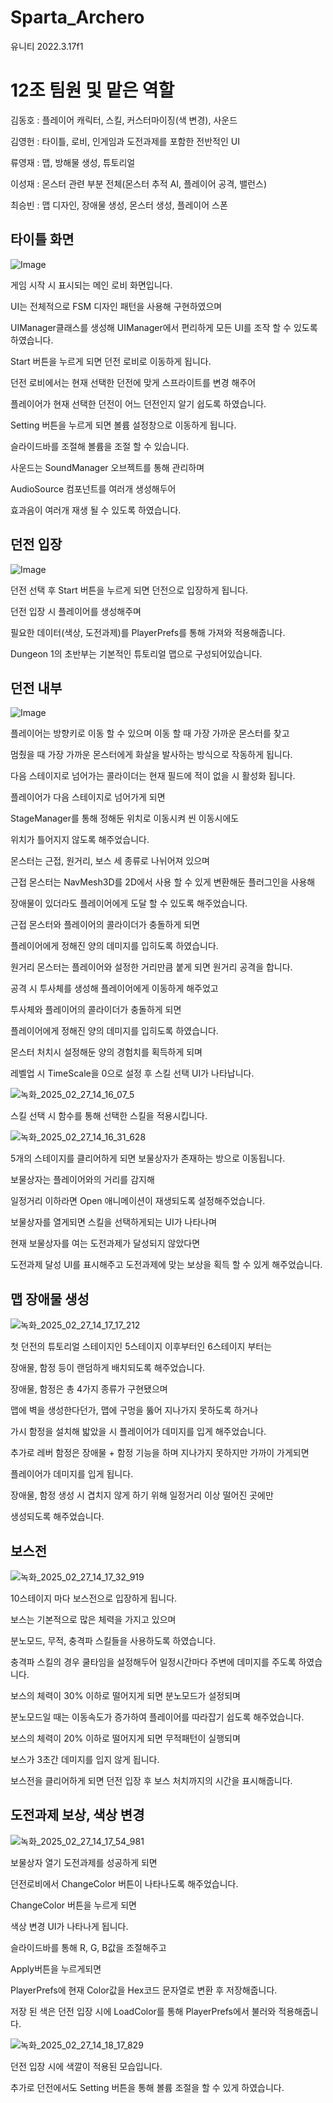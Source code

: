 # Sparta_Archero 


유니티 2022.3.17f1


# 12조 팀원 및 맡은 역할


김동호 : 플레이어 캐릭터, 스킬, 커스터마이징(색 변경), 사운드


김영헌 : 타이틀, 로비, 인게임과 도전과제를 포함한 전반적인 UI


류영재 : 맵, 방해물 생성, 튜토리얼


이성재 : 몬스터 관련 부분 전체(몬스터 추적 AI, 플레이어 공격, 밸런스)


최승빈 : 맵 디자인, 장애물 생성, 몬스터 생성, 플레이어 스폰


 
## 타이틀 화면


![Image](https://github.com/user-attachments/assets/f36c15b0-7c4b-4aae-baa2-ea1e4df66e14)


게임 시작 시 표시되는 메인 로비 화면입니다.


UI는 전체적으로 FSM 디자인 패턴을 사용해 구현하였으며


UIManager클래스를 생성해 UIManager에서 편리하게 모든 UI를 조작 할 수 있도록 하였습니다.


Start 버튼을 누르게 되면 던전 로비로 이동하게 됩니다.


던전 로비에서는 현재 선택한 던전에 맞게 스프라이트를 변경 해주어 


플레이어가 현재 선택한 던전이 어느 던전인지 알기 쉽도록 하였습니다.


Setting 버튼을 누르게 되면 볼륨 설정창으로 이동하게 됩니다.


슬라이드바를 조절해 볼륨을 조절 할 수 있습니다.


사운드는 SoundManager 오브젝트를 통해 관리하며


AudioSource 컴포넌트를 여러개 생성해두어


효과음이 여러개 재생 될 수 있도록 하였습니다.



## 던전 입장

![Image](https://github.com/user-attachments/assets/7efe4681-697b-46b4-a49d-2daa1a30af79)


던전 선택 후 Start 버튼을 누르게 되면 던전으로 입장하게 됩니다.


던전 입장 시 플레이어를 생성해주며 


필요한 데이터(색상, 도전과제)를 PlayerPrefs를 통해 가져와 적용해줍니다.


Dungeon 1의 초반부는 기본적인 튜토리얼 맵으로 구성되어있습니다.


## 던전 내부

![Image](https://github.com/user-attachments/assets/e7b404ba-c5de-4df7-b231-55f48216d021)


플레이어는 방향키로 이동 할 수 있으며 이동 할 때 가장 가까운 몬스터를 찾고


멈췄을 때 가장 가까운 몬스터에게 화살을 발사하는 방식으로 작동하게 됩니다.


다음 스테이지로 넘어가는 콜라이더는 현재 필드에 적이 없을 시 활성화 됩니다.


플레이어가 다음 스테이지로 넘어가게 되면


StageManager를 통해 정해둔 위치로 이동시켜 씬 이동시에도


위치가 틀어지지 않도록 해주었습니다.


몬스터는 근접, 원거리, 보스 세 종류로 나뉘어져 있으며


근접 몬스터는 NavMesh3D를 2D에서 사용 할 수 있게 변환해둔 플러그인을 사용해


장애물이 있더라도 플레이어에게 도달 할 수 있도록 해주었습니다.


근접 몬스터와 플레이어의 콜라이더가 충돌하게 되면


플레이어에게 정해진 양의 데미지를 입히도록 하였습니다.


원거리 몬스터는 플레이어와 설정한 거리만큼 붙게 되면 원거리 공격을 합니다.


공격 시 투사체를 생성해 플레이어에게 이동하게 해주었고 


투사체와 플레이어의 콜라이더가 충돌하게 되면 


플레이어에게 정해진 양의 데미지를 입히도록 하였습니다.


몬스터 처치시 설정해둔 양의 경험치를 획득하게 되며 


레벨업 시 TimeScale을 0으로 설정 후 스킬 선택 UI가 나타납니다.


![녹화_2025_02_27_14_16_07_5](https://github.com/user-attachments/assets/a4d77f69-f3bf-42ca-85ec-6d57b49683cc)


스킬 선택 시 함수를 통해 선택한 스킬을 적용시킵니다.


![녹화_2025_02_27_14_16_31_628](https://github.com/user-attachments/assets/073137a5-ea26-4076-b635-cc595fa1eed7)


5개의 스테이지를 클리어하게 되면 보물상자가 존재하는 방으로 이동됩니다.


보물상자는 플레이어와의 거리를 감지해


일정거리 이하라면 Open 애니메이션이 재생되도록 설정해주었습니다.


보물상자를 열게되면 스킬을 선택하게되는 UI가 나타나며


현재 보물상자를 여는 도전과제가 달성되지 않았다면


도전과제 달성 UI를 표시해주고 도전과제에 맞는 보상을 획득 할 수 있게 해주었습니다.



## 맵 장애물 생성
![녹화_2025_02_27_14_17_17_212](https://github.com/user-attachments/assets/4e19b40b-68f9-4ac1-9e5a-82c780e6db87)



첫 던전의 튜토리얼 스테이지인 5스테이지 이후부터인 6스테이지 부터는


장애물, 함정 등이 랜덤하게 배치되도록 해주었습니다.


장애물, 함정은 총 4가지 종류가 구현됐으며


맵에 벽을 생성한다던가, 맵에 구멍을 뚫어 지나가지 못하도록 하거나


가시 함정을 설치해 밟았을 시 플레이어가 데미지를 입게 해주었습니다.


추가로 레버 함정은 장애물 + 함정 기능을 하며 지나가지 못하지만 가까이 가게되면


플레이어가 데미지를 입게 됩니다.


장애물, 함정 생성 시 겹치지 않게 하기 위해 일정거리 이상 떨어진 곳에만


생성되도록 해주었습니다. 


## 보스전


![녹화_2025_02_27_14_17_32_919](https://github.com/user-attachments/assets/e4434a48-d823-4c33-9b7e-a7f1c7f66a50)



10스테이지 마다 보스전으로 입장하게 됩니다.


보스는 기본적으로 많은 체력을 가지고 있으며


분노모드, 무적, 충격파 스킬들을 사용하도록 하였습니다.


충격파 스킬의 경우 쿨타임을 설정해두어 일정시간마다 주변에 데미지를 주도록 하였습니다.


보스의 체력이 30% 이하로 떨어지게 되면 분노모드가 설정되며


분노모드일 때는 이동속도가 증가하여 플레이어를 따라잡기 쉽도록 해주었습니다.


보스의 체력이 20% 이하로 떨어지게 되면 무적패턴이 실행되며


보스가 3초간 데미지를 입지 않게 됩니다.


보스전을 클리어하게 되면 던전 입장 후 보스 처치까지의 시간을 표시해줍니다.



## 도전과제 보상, 색상 변경
![녹화_2025_02_27_14_17_54_981](https://github.com/user-attachments/assets/b1f41eda-2d5e-44ff-bb1a-042bcbd800f4)


보물상자 열기 도전과제를 성공하게 되면


던전로비에서 ChangeColor 버튼이 나타나도록 해주었습니다.


ChangeColor 버튼을 누르게 되면


색상 변경 UI가 나타나게 됩니다.


슬라이드바를 통해 R, G, B값을 조절해주고


Apply버튼을 누르게되면


PlayerPrefs에 현재 Color값을 Hex코드 문자열로 변환 후 저장해줍니다.


저장 된 색은 던전 입장 시에 LoadColor를 통해 PlayerPrefs에서 불러와 적용해줍니다.


![녹화_2025_02_27_14_18_17_829](https://github.com/user-attachments/assets/d1f34fbb-abab-43d4-83ba-3c97100438f0)


던전 입장 시에 색깔이 적용된 모습입니다.


추가로 던전에서도 Setting 버튼을 통해 볼륨 조절을 할 수 있게 하였습니다.
